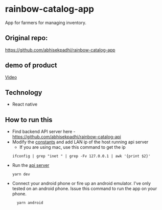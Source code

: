 # rainbow-catalog-app
App for farmers for managing inventory. 

## Original repo: 
https://github.com/abhisekpadhi/rainbow-catalog-app

## demo of product
[Video](https://vimeo.com/726786155)

## Technology
- React native

## How to run this
- Find backend API server here - https://github.com/abhisekpadhi/rainbow-catalog-api
- Modify the [constants](constants.js) and add LAN ip of the host running api server
  - If you are using mac, use this command to get the ip
  ```shell
  ifconfig | grep "inet " | grep -Fv 127.0.0.1 | awk '{print $2}'
    ```
- Run the [api server](https://github.com/abhisekpadhi/rainbow-catalog-api)
    ```shell
    yarn dev
    ```
- Connect your android phone or fire up an android emulator. I've only tested on an android phone. Issue this command to run the app on your phone.
  ```shell
    yarn android
  ```

